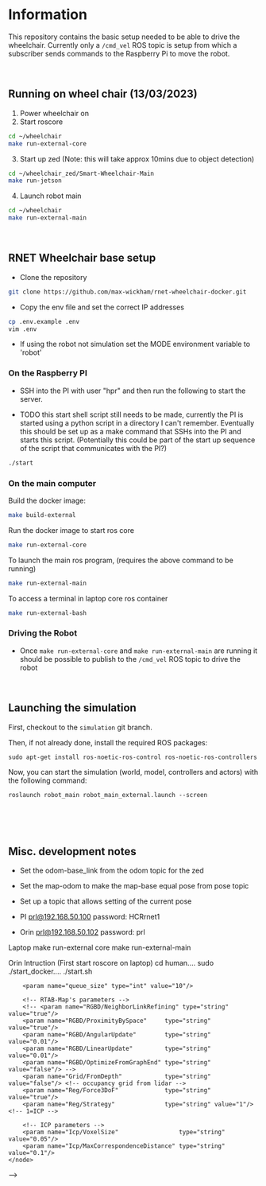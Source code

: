 # Information

This repository contains the basic setup needed to be able to drive the wheelchair. Currently only a `/cmd_vel` ROS topic is setup from which a subscriber sends commands to the Raspberry Pi to move the robot.


</br>

## Running on wheel chair (13/03/2023)

1. Power wheelchair on
2. Start roscore 
```bash
cd ~/wheelchair
make run-external-core
```
3. Start up zed (Note: this will take approx 10mins due to object detection)
```bash
cd ~/wheelchair_zed/Smart-Wheelchair-Main
make run-jetson
```
4. Launch robot main
```bash
cd ~/wheelchair
make run-external-main
```

</br>

## RNET Wheelchair base setup

- Clone the repository
```bash
git clone https://github.com/max-wickham/rnet-wheelchair-docker.git

```

- Copy the env file and set the correct IP addresses
```bash
cp .env.example .env
vim .env
```

- If using the robot not simulation set the MODE environment variable to 'robot'

### On the Raspberry PI

- SSH into the PI with user "hpr" and then run the following to start the server.

- TODO this start shell script still needs to be made, currently the PI is started using a python script in a directory I can't remember. Eventually this should be set up as a make command that SSHs into the PI and starts this script. (Potentially this could be part of the start up sequence of the script that communicates with the PI?)

```bash
./start
```

### On the main computer

Build the docker image:
```bash
make build-external
```
Run the docker image to start ros core
```bash
make run-external-core
```
To launch the main ros program, (requires the above command to be running)
```bash
make run-external-main
```
To access a terminal in laptop core ros container
```bash
make run-external-bash
```

### Driving the Robot

- Once `make run-external-core` and `make run-external-main` are running it should be possible to publish to the `/cmd_vel` ROS topic to drive the robot


</br>

## Launching the simulation

First, checkout to the `simulation` git branch.

Then, if not already done, install the required ROS packages:
```
sudo apt-get install ros-noetic-ros-control ros-noetic-ros-controllers
```

Now, you can start the simulation (world, model, controllers and actors) with the following command:
```
roslaunch robot_main robot_main_external.launch --screen
```

</br>
</br>
</br>

## Misc. development notes


- Set the odom-base_link from the odom topic for the zed
- Set the map-odom to make the map-base equal pose from pose topic

- Set up a topic that allows setting of the current pose


- PI  prl@192.168.50.100 password: HCRrnet1
- Orin prl@192.168.50.102 password: prl

Laptop
make run-external core
make run-external-main

Orin Intruction (First start roscore on laptop)
cd human....
sudo ./start_docker....
./start.sh






<!--
    <node name="rtabmap" pkg="rtabmap_ros" type="rtabmap" output="screen" args="--delete_db_on_start">
        <param name="frame_id" type="string" value="base_link"/>

        <param name="subscribe_depth" type="bool" value="false"/>
        <param name="subscribe_rgbd" type="bool" value="false"/>
        <param name="subscribe_scan" type="bool" value="true"/>

        <remap from="odom" to="/odom"/>
        <remap from="scan" to="/scan"/>
        <!-- <remap from="rgbd_image" to="rgbd_image"/> -->

        <param name="queue_size" type="int" value="10"/>

        <!-- RTAB-Map's parameters -->
        <!-- <param name="RGBD/NeighborLinkRefining" type="string" value="true"/>
        <param name="RGBD/ProximityBySpace"     type="string" value="true"/>
        <param name="RGBD/AngularUpdate"        type="string" value="0.01"/>
        <param name="RGBD/LinearUpdate"         type="string" value="0.01"/>
        <param name="RGBD/OptimizeFromGraphEnd" type="string" value="false"/> -->
        <param name="Grid/FromDepth"            type="string" value="false"/> <!-- occupancy grid from lidar -->
        <param name="Reg/Force3DoF"             type="string" value="true"/>
        <param name="Reg/Strategy"              type="string" value="1"/> <!-- 1=ICP -->

        <!-- ICP parameters -->
        <param name="Icp/VoxelSize"                 type="string" value="0.05"/>
        <param name="Icp/MaxCorrespondenceDistance" type="string" value="0.1"/>
    </node>
-->

